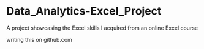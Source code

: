 # Data_Analytics-Excel_Project
A project showcasing the Excel skills I acquired from an online Excel course

writing this on github.com
